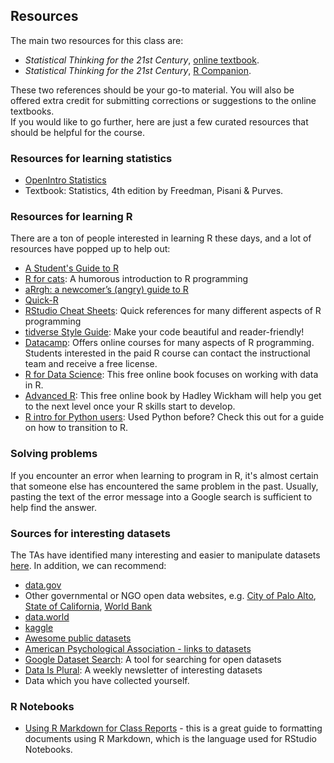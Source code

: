## Resources
The main two resources for this class are:
- *Statistical Thinking for the 21st Century*, [online textbook](https://statsthinking21.github.io/statsthinking21-core-site/).
- *Statistical Thinking for the 21st Century*, [R Companion](https://statsthinking21.github.io/statsthinking21-R-site/).

These two references should be your go-to material. You will also be offered extra credit for submitting corrections or suggestions to the online textbooks.  
If you would like to go further, here are just a few curated resources that should be helpful for the course.

### Resources for learning statistics
- [OpenIntro Statistics](https://www.openintro.org/stat/textbook.php)
- Textbook: Statistics, 4th edition by Freedman, Pisani & Purves.

### Resources for learning R

There are a ton of people interested in learning R these days, and a lot of resources have popped up to help out:

- [A Student's Guide to R](https://cran.r-project.org/doc/contrib/Horton+Pruim+Kaplan_MOSAIC-StudentGuide.pdf)
- [R for cats](https://rforcats.net/): A humorous introduction to R programming
- [aRrgh: a newcomer’s (angry) guide to R](http://arrgh.tim-smith.us/)
- [Quick-R](http://www.statmethods.net/index.html)
- [RStudio Cheat Sheets](https://www.rstudio.com/resources/cheatsheets/): Quick references for many different aspects of R programming
- [tidverse Style Guide](https://style.tidyverse.org/): Make your code beautiful and reader-friendly!
- [Datacamp](https://www.datacamp.com/): Offers online courses for many aspects of R programming. Students interested in the paid R course can contact the instructional team and receive a free license.
- [R for Data Science](http://r4ds.had.co.nz/index.html): This free online book focuses on working with data in R.
- [Advanced R](http://adv-r.had.co.nz/): This free online book by Hadley Wickham will help you get to the next level once your R skills start to develop.
- [R intro for Python users](http://ramnathv.github.io/pycon2014-r/): Used Python before? Check this out for a guide on how to transition to R.

### Solving problems

If you encounter an error when learning to program in R, it's almost certain that someone else has encountered the same problem in the past.  Usually, pasting the text of the error message into a Google search is sufficient to help find the answer.

### Sources for interesting datasets

The TAs have identified many interesting and easier to manipulate datasets [here](https://docs.google.com/spreadsheets/d/1qyTwagdPV6h8_Y3oioxFraDO9h295MhDTz39GVJ5_Xc/edit?usp=sharing). In addition, we can recommend:
- [data.gov](https://catalog.data.gov/)
- Other governmental or NGO open data websites, e.g. [City of Palo Alto](http://data.cityofpaloalto.org/home), [State of California](https://data.ca.gov), [World Bank](https://data.worldbank.org)
- [data.world](http://data.world)
- [kaggle](http://www.kaggle.com/)
- [Awesome public datasets](https://github.com/caesar0301/awesome-public-datasets)
- [American Psychological Association - links to datasets](https://www.apa.org/research/responsible/data-links.aspx)
- [Google Dataset Search](https://datasetsearch.research.google.com/): A tool for searching for open datasets
- [Data Is Plural](https://tinyletter.com/data-is-plural): A weekly newsletter of interesting datasets
- Data which you have collected yourself.

### R Notebooks

- [Using R Markdown for Class Reports](http://www.stat.cmu.edu/~cshalizi/rmarkdown/) - this is a great guide to formatting documents using R Markdown, which is the language used for RStudio Notebooks.
